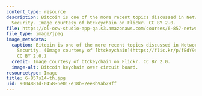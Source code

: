 ```yaml
---
content_type: resource
description: Bitcoin is one of the more recent topics discussed in Network and Computer
  Security. Image courtesy of btckeychain on Flickr. CC BY 2.0.
file: https://ol-ocw-studio-app-qa.s3.amazonaws.com/courses/6-857-network-and-computer-security-spring-2014/9004881d04586e01e18b2ee8b9ab29ff_6-857s14-th.jpg
file_type: image/jpeg
image_metadata:
  caption: Bitcoin is one of the more recent topics discussed in Network and Computer
    Security. (Image courtesy of [btckeychain](https://flic.kr/p/fEdY9e) on Flickr.
    CC BY 2.0.)
  credit: Image courtesy of btckeychain on Flickr. CC BY 2.0.
  image-alt: Bitcoin keychain over circuit board.
resourcetype: Image
title: 6-857s14-th.jpg
uid: 9004881d-0458-6e01-e18b-2ee8b9ab29ff
---
```

